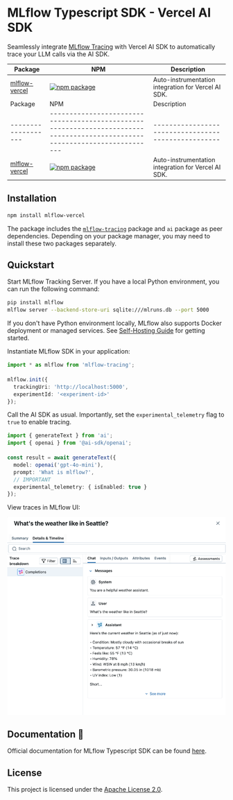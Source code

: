 # MLflow Typescript SDK - Vercel AI SDK

Seamlessly integrate [MLflow Tracing](https://github.com/mlflow/mlflow/tree/main/libs/typescript) with Vercel AI SDK to automatically trace your LLM calls via the AI SDK.

| Package             | NPM                                                                                                                                         | Description                                         |
| ------------------- | ------------------------------------------------------------------------------------------------------------------------------------------- | --------------------------------------------------- |
| [mlflow-vercel](./) | [![npm package](https://img.shields.io/npm/v/mlflow-tracing-vercel?style=flat-square)](https://www.npmjs.com/package/mlflow-tracing-vercel) | Auto-instrumentation integration for Vercel AI SDK. |
| Package             | NPM                                                                                                                                         | Description                                         |
| ------------------- | ---------------------------------------------------------------------------------------------------------------------------                 | --------------------------------------------------- |
| [mlflow-vercel](./) | [![npm package](https://img.shields.io/npm/v/mlflow-vercel?style=flat-square)](https://www.npmjs.com/package/mlflow-vercel)                 | Auto-instrumentation integration for Vercel AI SDK. |

## Installation

```bash
npm install mlflow-vercel
```

The package includes the [`mlflow-tracing`](https://github.com/mlflow/mlflow/tree/main/libs/typescript) package and `ai` package as peer dependencies. Depending on your package manager, you may need to install these two packages separately.

## Quickstart

Start MLflow Tracking Server. If you have a local Python environment, you can run the following command:

```bash
pip install mlflow
mlflow server --backend-store-uri sqlite:///mlruns.db --port 5000
```

If you don't have Python environment locally, MLflow also supports Docker deployment or managed services. See [Self-Hosting Guide](https://mlflow.org/docs/latest/self-hosting/index.html) for getting started.

Instantiate MLflow SDK in your application:

```typescript
import * as mlflow from 'mlflow-tracing';

mlflow.init({
  trackingUri: 'http://localhost:5000',
  experimentId: '<experiment-id>'
});
```

Call the AI SDK as usual. Importantly, set the `experimental_telemetry` flag to `true` to enable tracing.

```typescript
import { generateText } from 'ai';
import { openai } from '@ai-sdk/openai';

const result = await generateText({
  model: openai('gpt-4o-mini'),
  prompt: 'What is mlflow?',
  // IMPORTANT
  experimental_telemetry: { isEnabled: true }
});
```

View traces in MLflow UI:

![MLflow Tracing UI](https://github.com/mlflow/mlflow/blob/891fed9a746477f808dd2b82d3abb2382293c564/docs/static/images/llms/tracing/quickstart/single-openai-trace-detail.png?raw=true)

## Documentation 📘

Official documentation for MLflow Typescript SDK can be found [here](https://mlflow.org/docs/latest/genai/tracing/app-instrumentation/typescript-sdk).

## License

This project is licensed under the [Apache License 2.0](https://github.com/mlflow/mlflow/blob/master/LICENSE.txt).
